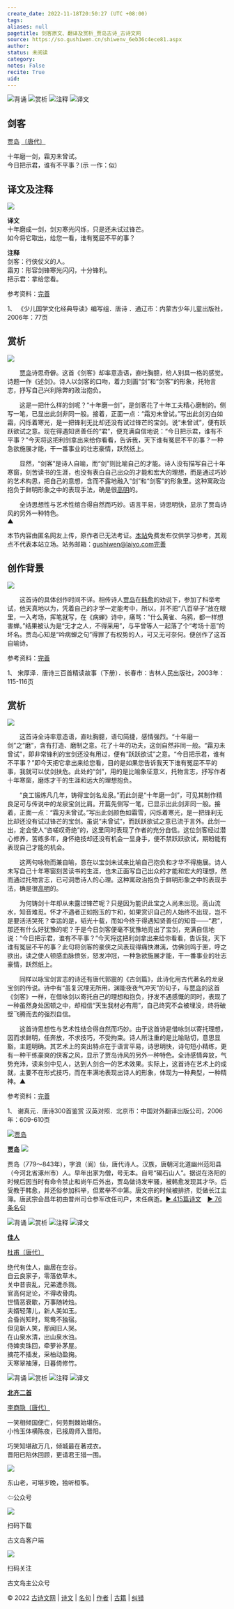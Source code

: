 ```yaml
---
create_date: 2022-11-18T20:50:27 (UTC +08:00)
tags: 
aliases: null
pagetitle: 剑客原文、翻译及赏析_贾岛古诗_古诗文网
source: https://so.gushiwen.cn/shiwenv_6eb36c4ece81.aspx
author: 
status: 未阅读
category: 
notes: False
recite: True
uid: 
---
```


![背诵](https://song.gushiwen.cn/siteimg/bei-pic.png) ![赏析](https://song.gushiwen.cn/siteimg/shang-pic.png) ![注释](https://song.gushiwen.cn/siteimg/zhu-pic.png) ![译文](https://song.gushiwen.cn/siteimg/yi-pic.png)

## 剑客

[贾岛](https://so.gushiwen.cn/authorv_568070f3fde8.aspx) [〔唐代〕](https://so.gushiwen.cn/shiwens/default.aspx?cstr=%e5%94%90%e4%bb%a3)

十年磨一剑，霜刃未曾试。  
今日把示君，谁有不平事？(示 一作：似)

## 译文及注释

![](https://song.gushiwen.cn/siteimg/speak-er.png)

**译文**  
十年磨成一剑，剑刃寒光闪烁，只是还未试过锋芒。  
如今将它取出，给您一看，谁有冤屈不平的事？

**注释**  
剑客：行侠仗义的人。  
霜刃：形容剑锋寒光闪闪，十分锋利。  
把示君：拿给您看。

参考资料：[完善](https://so.gushiwen.cn/jiucuo.aspx?u=%e7%bf%bb%e8%af%915857%e3%80%8a%e8%af%91%e6%96%87%e5%8f%8a%e6%b3%a8%e9%87%8a%e3%80%8b)

1、 《少儿国学文化经典导读》编写组．唐诗 ．通辽市：内蒙古少年儿童出版社，2006年：77页

## 赏析

![](https://song.gushiwen.cn/siteimg/speak-er.png)

　　[贾岛](https://so.gushiwen.cn/authorv_568070f3fde8.aspx)诗思奇僻。这首《剑客》却率意造语，直吐胸臆，给人别具一格的感觉。诗题一作《述剑》。诗人以剑客的口吻，着力刻画“剑”和“剑客”的形象，托物言志，抒写自己兴利除弊的政治抱负。

　　这是一把什么样的剑呢？“十年磨一剑”，是剑客花了十年工夫精心磨制的。侧写一笔，已显出此剑非同一般。接着，正面一点：“霜刃未曾试。”写出此剑刃白如霜，闪烁着寒光，是一把锋利无比却还没有试过锋芒的宝剑。说“未曾试”，便有跃跃欲试之意。现在得遇知贤善任的“君”，便充满自信地说：“今日把示君，谁有不平事？”今天将这把利剑拿出来给你看看，告诉我，天下谁有冤屈不平的事？一种急欲施展才能，干一番事业的壮志豪情，跃然纸上。

　　显然，“剑客”是诗人自喻，而“剑”则比喻自己的才能。诗人没有描写自己十年寒窗，刻苦读书的生涯，也没有表白自己出众的才能和宏大的理想，而是通过巧妙的艺术构思，把自己的意想，含而不露地融入“剑”和“剑客”的形象里。这种寓政治抱负于鲜明形象之中的表现手法，确是很[高明](https://so.gushiwen.cn/authorv_244b13feafc9.aspx)的。

　　全诗思想性与艺术性绾合得自然而巧妙。语言平易，诗思明快，显示了贾岛诗风的另外一种特色。  
▲

本节内容由匿名网友上传，原作者已无法考证。[本站](https://www.gushiwen.cn/)免费发布仅供学习参考，其观点不代表本站立场。站务邮箱：gushiwen@laiyo.com[完善](https://so.gushiwen.cn/jiucuo.aspx?u=%e8%b5%8f%e6%9e%906697%e3%80%8a%e8%b5%8f%e6%9e%90%e3%80%8b)

## 创作背景

![](https://song.gushiwen.cn/siteimg/speak-er.png)

　　这首诗的具体创作时间不详。相传诗人[贾岛](https://so.gushiwen.cn/authorv_568070f3fde8.aspx)在[韩愈](https://so.gushiwen.cn/authorv_1abe13750637.aspx)的劝说下，参加了科举考试，他天真地以为，凭着自己的才学一定能考中，所以，并不把“八百举子”放在眼里，一入考场，挥笔就写，在《病蝉》诗中，痛骂：“什么黄雀、乌鸦，都一样想害蝉。”结果被认为是“无才之人，不得采用”，与平曾等人一起落了个“考场十恶”的坏名。贾岛心知是“吟病蝉之句”得罪了有权势的人，可又无可奈何。便创作了这首自喻诗。

参考资料：[完善](https://so.gushiwen.cn/jiucuo.aspx?u=%e8%b5%8f%e6%9e%9023497%e3%80%8a%e5%88%9b%e4%bd%9c%e8%83%8c%e6%99%af%e3%80%8b)

1、 宋厚泽．唐诗三百首精读故事（下册）．长春市：吉林人民出版社，2003年：115-116页

## 赏析

![](https://song.gushiwen.cn/siteimg/speak-er.png)

　　这首诗全诗率意造语，直吐胸臆，语句简捷，感情强烈。“十年磨一剑”之“磨”，含有打造、磨制之意。花了十年的功夫，这剑自然非同一般。“霜刃未曾试”，即非常锋利的宝剑还没有用过，便有“跃跃欲试”之意。“今日把示君，谁有不平事？”即今天把它拿出来给您看，目的是如果您告诉我天下谁有冤屈不平的事，我就可以仗剑扶危。此处的“剑”，用的是比喻象征意义，托物言志，抒写作者十年寒窗，磨炼才干的生涯和远大的理想抱负。

　　“良工锻炼凡几年，铸得宝剑名龙泉。”而此剑是“十年磨一剑”，可见其制作精良足可与传说中的龙泉宝剑比肩。开篇先侧写一笔，已显示出此剑非同一般。接着，正面一点：“霜刃未曾试。”写出此剑颜色如霜雪，闪烁着寒光，是一把锋利无比却还没有试过锋芒的宝剑。虽说“未曾试”，而跃跃欲试之意已流于言外。此剑一出，定会使人“咨嗟叹奇绝”的，这里同时表现了作者的充分自信。这位剑客经过潜心修养，苦练多年，身怀绝技却还没有机会一显身手，便不禁跃跃欲试，期盼能有表现自己才能的机会。

　　这两句咏物而兼自喻，意在以宝剑未试来比喻自己抱负和才华不得施展。诗人未写自己十年寒窗刻苦读书的生涯，也未正面写自己出众的才能和宏大的理想，然而通过托物言志，已可洞悉诗人的心理。这种寓政治抱负于鲜明形象之中的表现手法，确是很[高明](https://so.gushiwen.cn/authorv_244b13feafc9.aspx)的。

　　为何铸剑十年却从未露过锋芒呢？只是因为能识此宝之人尚未出现。高山流水，知音难觅。怀才不遇者正如抱玉的卞和，如果赏识自己的人始终不出现，岂不是要活活哭死？幸运的是，韬光十载，而如今终于得遇知贤善任的知音——“君”，那还有什么好犹豫的呢？于是今日剑客便毫不犹豫地亮出了宝剑，充满自信地说：“今日把示君，谁有不平事？”今天将这把利剑拿出来给你看看，告诉我，天下谁有冤屈不平的事？此句将剑客的豪侠之风表现得痛快淋漓，仿佛剑鸣于匣，呼之欲出，读之使人顿感血脉偾张，怒发冲冠，一种急欲施展才能，干一番事业的壮志豪情，跃然纸上。

　　同样以咏宝剑言志的诗还有唐代郭震的《古剑篇》，此诗化用古代著名的龙泉宝剑的传说。诗中有“虽复沉埋无所用，渊能夜夜气冲天”的句子，与[贾岛](https://so.gushiwen.cn/authorv_568070f3fde8.aspx)的这首《剑客》一样，在借咏剑以寄托自己的理想和抱负，抒发不遇感慨的同时，表现了一种虽然身处困顿之中，却相信“天生我材必有用”，自己终究不会被埋没，终将破壁飞腾而去的强烈自信。

　　这首诗思想性与艺术性结合得自然而巧妙。由于这首诗是借咏剑以寄托理想，因而求鲜明，任奔放，不求技巧，不受拘束。诗人所注重的是比喻贴切，意思显豁，主题明确。其艺术上的突出特点在于语言平易，诗思明快，诗句短小精练，更有一种干练豪爽的侠客之风，显示了贾岛诗风的另外一种特色。全诗感情奔放，气势充沛，读来剑中见人，达到人剑合一的艺术效果。实际上，这首诗在艺术上的成就，主要不在形式技巧，而在丰满地表现出诗人的形象，体现为一种典型，一种精神。▲

参考资料：[完善](https://so.gushiwen.cn/jiucuo.aspx?u=%e8%b5%8f%e6%9e%9023498%e3%80%8a%e8%b5%8f%e6%9e%90%e3%80%8b)

1、 谢真元．唐诗300首鉴赏 汉英对照．北京市：中国对外翻译出版公司，2006年：609-610页

[![贾岛](https://song.gushiwen.cn/authorImg/jiadao.jpg)](https://so.gushiwen.cn/authorv_568070f3fde8.aspx)

[**贾岛**](https://so.gushiwen.cn/authorv_568070f3fde8.aspx) ![](https://song.gushiwen.cn/siteimg/speak-er.png)

贾岛（779～843年），字浪（阆）仙，唐代诗人。汉族，唐朝河北道幽州范阳县（今河北省涿州市）人。早年出家为僧，号无本。自号“碣石山人”。据说在洛阳的时候后因当时有命令禁止和尚午后外出，贾岛做诗发牢骚，被韩愈发现其才华。后受教于韩愈，并还俗参加科举，但累举不中第。唐文宗的时候被排挤，贬做长江主簿。唐武宗会昌年初由普州司仓参军改任司户，未任病逝。[► 415篇诗文](https://so.gushiwen.cn/shiwens/default.aspx?astr=%e8%b4%be%e5%b2%9b)　[► 76条名句](https://so.gushiwen.cn/mingjus/default.aspx?astr=%e8%b4%be%e5%b2%9b)

![背诵](https://song.gushiwen.cn/siteimg/bei-pic.png) ![赏析](https://song.gushiwen.cn/siteimg/shang-pic.png) ![注释](https://song.gushiwen.cn/siteimg/zhu-pic.png) ![译文](https://song.gushiwen.cn/siteimg/yi-pic.png)

[**佳人**](https://so.gushiwen.cn/shiwenv_33daedbc42a1.aspx)

[杜甫](https://so.gushiwen.cn/authorv.aspx?name=%e6%9d%9c%e7%94%ab)[〔唐代〕](https://so.gushiwen.cn/shiwens/default.aspx?cstr=%e5%94%90%e4%bb%a3)

绝代有佳人，幽居在空谷。  
自云良家子，零落依草木。  
关中昔丧乱，兄弟遭杀戮。  
官高何足论，不得收骨肉。  
世情恶衰歇，万事随转烛。  
夫婿轻薄儿，新人美如玉。  
合昏尚知时，鸳鸯不独宿。  
但见新人笑，那闻旧人哭。  
在山泉水清，出山泉水浊。  
侍婢卖珠回，牵萝补茅屋。  
摘花不插发，采柏动盈掬。  
天寒翠袖薄，日暮倚修竹。

![背诵](https://song.gushiwen.cn/siteimg/bei-pic.png) ![赏析](https://song.gushiwen.cn/siteimg/shang-pic.png) ![注释](https://song.gushiwen.cn/siteimg/zhu-pic.png) ![译文](https://song.gushiwen.cn/siteimg/yi-pic.png)

[**北齐二首**](https://so.gushiwen.cn/shiwenv_0f8c8d647ae5.aspx)

[李商隐](https://so.gushiwen.cn/authorv.aspx?name=%e6%9d%8e%e5%95%86%e9%9a%90)[〔唐代〕](https://so.gushiwen.cn/shiwens/default.aspx?cstr=%e5%94%90%e4%bb%a3)

一笑相倾国便亡，何劳荆棘始堪伤。  
小怜玉体横陈夜，已报周师入晋阳。

巧笑知堪敌万几，倾城最在著戎衣。  
晋阳已陷休回顾，更请君王猎一围。

![](https://song.gushiwen.cn/siteimg/app/erma_guwendao.png)

东山老，可堪岁晚，独听桓筝。

⇦公众号

![](https://song.gushiwen.cn/siteimg/app/appdownGwd2021.png)

扫码下载

古文岛客户端

![](https://song.gushiwen.cn/siteimg/app/erma_guwendao.png)

扫码关注

古文岛主公众号

© 2022 [古诗文网](https://www.gushiwen.cn/) | [诗文](https://so.gushiwen.cn/shiwens/) | [名句](https://so.gushiwen.cn/mingjus/) | [作者](https://so.gushiwen.cn/authors/) | [古籍](https://so.gushiwen.cn/guwen/) | [纠错](https://so.gushiwen.cn/jiucuo.aspx?u=)
